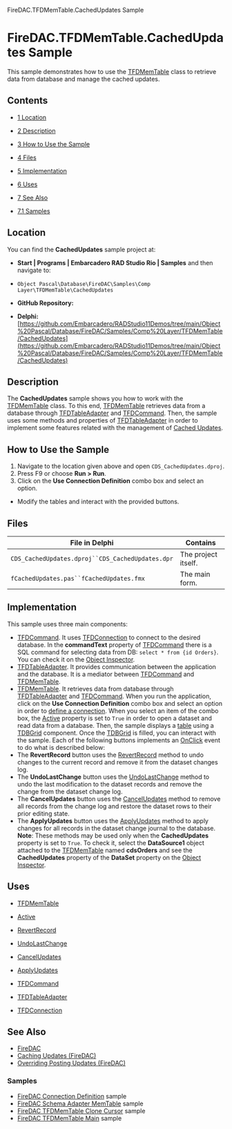 FireDAC.TFDMemTable.CachedUpdates Sample[]()
# FireDAC.TFDMemTable.CachedUpdates Sample 


This sample demonstrates how to use the [TFDMemTable](http://docwiki.embarcadero.com/Libraries/en/FireDAC.Comp.Client.TFDMemTable) class to retrieve data from database and manage the cached updates.
## Contents



* [1 Location](#Location)
* [2 Description](#Description)
* [3 How to Use the Sample](#How_to_Use_the_Sample)
* [4 Files](#Files)
* [5 Implementation](#Implementation)
* [6 Uses](#Uses)
* [7 See Also](#See_Also)

* [7.1 Samples](#Samples)


## Location 

You can find the **CachedUpdates** sample project at:
* **Start | Programs | Embarcadero RAD Studio Rio | Samples** and then navigate to:

* `Object Pascal\Database\FireDAC\Samples\Comp Layer\TFDMemTable\CachedUpdates`

* **GitHub Repository:**

* **Delphi:**[https://github.com/Embarcadero/RADStudio11Demos/tree/main/Object%20Pascal/Database/FireDAC/Samples/Comp%20Layer/TFDMemTable/CachedUpdates](https://github.com/Embarcadero/RADStudio11Demos/tree/main/Object%20Pascal/Database/FireDAC/Samples/Comp%20Layer/TFDMemTable/CachedUpdates)

## Description 

The **CachedUpdates** sample shows you how to work with the [TFDMemTable](http://docwiki.embarcadero.com/Libraries/en/FireDAC.Comp.Client.TFDMemTable) class. To this end, [TFDMemTable](http://docwiki.embarcadero.com/Libraries/en/FireDAC.Comp.Client.TFDMemTable) retrieves data from a database through [TFDTableAdapter](http://docwiki.embarcadero.com/Libraries/en/FireDAC.Comp.Client.TFDTableAdapter) and [TFDCommand](http://docwiki.embarcadero.com/Libraries/en/FireDAC.Comp.Client.TFDCommand). Then, the sample uses some methods and properties of [TFDTableAdapter](http://docwiki.embarcadero.com/Libraries/en/FireDAC.Comp.Client.TFDTableAdapter) in order to implement some features related with the management of [Cached Updates](http://docwiki.embarcadero.com/RADStudio/en/Caching_Updates_(FireDAC)).
## How to Use the Sample 


1.  Navigate to the location given above and open `CDS_CachedUpdates.dproj`.
2.  Press F9 or choose **Run > Run**.
3.  Click on the **Use Connection Definition** combo box and select an option.

*  Modify the tables and interact with the provided buttons.

## Files 



| File in Delphi                                   | Contains            |
| ------------------------------------------------ | ------------------- |
| `CDS_CachedUpdates.dproj``CDS_CachedUpdates.dpr` | The project itself. |
| `fCachedUpdates.pas``fCachedUpdates.fmx`         | The main form.      |


## Implementation 

This sample uses three main components:
* [TFDCommand](http://docwiki.embarcadero.com/Libraries/en/FireDAC.Comp.Client.TFDCommand). It uses [TFDConnection](http://docwiki.embarcadero.com/Libraries/en/FireDAC.Comp.Client.TFDConnection) to connect to the desired database. In the **commandText** property of [TFDCommand](http://docwiki.embarcadero.com/Libraries/en/FireDAC.Comp.Client.TFDCommand) there is a SQL command for selecting data from DB: `select * from {id Orders}`. You can check it on the [Object Inspector](http://docwiki.embarcadero.com/RADStudio/en/Object_Inspector).
* [TFDTableAdapter](http://docwiki.embarcadero.com/Libraries/en/FireDAC.Comp.Client.TFDTableAdapter). It provides communication between the application and the database. It is a mediator between [TFDCommand](http://docwiki.embarcadero.com/Libraries/en/FireDAC.Comp.Client.TFDCommand) and [TFDMemTable](http://docwiki.embarcadero.com/Libraries/en/FireDAC.Comp.Client.TFDMemTable).
* [TFDMemTable](http://docwiki.embarcadero.com/Libraries/en/FireDAC.Comp.Client.TFDMemTable). It retrieves data from database through [TFDTableAdapter](http://docwiki.embarcadero.com/Libraries/en/FireDAC.Comp.Client.TFDTableAdapter) and [TFDCommand](http://docwiki.embarcadero.com/Libraries/en/FireDAC.Comp.Client.TFDCommand).
When you run the application, click on the **Use Connection Definition** combo box and select an option in order to [define a connection](http://docwiki.embarcadero.com/RADStudio/en/Defining_Connection_(FireDAC)). When you select an item of the combo box, the [Active](http://docwiki.embarcadero.com/Libraries/en/FireDAC.Comp.Client.TFDMemTable.Active) property is set to `True` in order to open a dataset and read data from a database. Then, the sample displays a [table](http://docwiki.embarcadero.com/Libraries/en/FireDAC.Comp.Client.TFDMemTable) using a [TDBGrid](http://docwiki.embarcadero.com/Libraries/en/Vcl.DBGrids.TDBGrid) component. Once the [TDBGrid](http://docwiki.embarcadero.com/Libraries/en/Vcl.DBGrids.TDBGrid) is filled, you can interact with the sample. Each of the following buttons implements an [OnClick](http://docwiki.embarcadero.com/Libraries/en/Vcl.StdCtrls.TButton.OnClick) event to do what is described below:
*  The **RevertRecord** button uses the [RevertRecord](http://docwiki.embarcadero.com/Libraries/en/FireDAC.Comp.DataSet.TFDDataSet.RevertRecord) method to undo changes to the current record and remove it from the dataset changes log.
*  The **UndoLastChange** button uses the [UndoLastChange](http://docwiki.embarcadero.com/Libraries/en/FireDAC.Comp.DataSet.TFDDataSet.UndoLastChange) method to undo the last modification to the dataset records and remove the change from the dataset change log.
*  The **CancelUpdates** button uses the [CancelUpdates](http://docwiki.embarcadero.com/Libraries/en/FireDAC.Comp.DataSet.TFDDataSet.CancelUpdates) method to remove all records from the change log and restore the dataset rows to their prior editing state.
*  The **ApplyUpdates** button uses the [ApplyUpdates](http://docwiki.embarcadero.com/Libraries/en/FireDAC.Comp.DataSet.TFDDataSet.ApplyUpdates) method to apply changes for all records in the dataset change journal to the database.
**Note**: These methods may be used only when the **CachedUpdates** property is set to `True`. To check it, select the **DataSource1** object attached to the [TFDMemTable](http://docwiki.embarcadero.com/Libraries/en/FireDAC.Comp.Client.TFDMemTable) named **cdsOrders** and see the **CachedUpdates** property of the **DataSet** property on the [Object Inspector](http://docwiki.embarcadero.com/RADStudio/en/Object_Inspector).
## Uses 


* [TFDMemTable](http://docwiki.embarcadero.com/Libraries/en/FireDAC.Comp.Client.TFDMemTable)

* [Active](http://docwiki.embarcadero.com/Libraries/en/FireDAC.Comp.Client.TFDMemTable.Active)
* [RevertRecord](http://docwiki.embarcadero.com/Libraries/en/FireDAC.Comp.DataSet.TFDDataSet.RevertRecord)
* [UndoLastChange](http://docwiki.embarcadero.com/Libraries/en/FireDAC.Comp.DataSet.TFDDataSet.UndoLastChange)
* [CancelUpdates](http://docwiki.embarcadero.com/Libraries/en/FireDAC.Comp.DataSet.TFDDataSet.CancelUpdates)
* [ApplyUpdates](http://docwiki.embarcadero.com/Libraries/en/FireDAC.Comp.DataSet.TFDDataSet.ApplyUpdates)

* [TFDCommand](http://docwiki.embarcadero.com/Libraries/en/FireDAC.Comp.Client.TFDCommand)
* [TFDTableAdapter](http://docwiki.embarcadero.com/Libraries/en/FireDAC.Comp.Client.TFDTableAdapter)
* [TFDConnection](http://docwiki.embarcadero.com/Libraries/en/FireDAC.Comp.Client.TFDConnection)

## See Also 


* [FireDAC](http://docwiki.embarcadero.com/RADStudio/en/FireDAC)
* [Caching Updates (FireDAC)](http://docwiki.embarcadero.com/RADStudio/en/Caching_Updates_(FireDAC))
* [Overriding Posting Updates (FireDAC)](http://docwiki.embarcadero.com/RADStudio/en/Overriding_Posting_Updates_(FireDAC))

### Samples 


* [FireDAC Connection Definition](http://docwiki.embarcadero.com/CodeExamples/en/FireDAC.ConnectionDefs_Sample) sample
* [FireDAC Schema Adapter MemTable](http://docwiki.embarcadero.com/CodeExamples/en/FireDAC.SchemaAdapterMemTable_Sample) sample
* [FireDAC TFDMemTable Clone Cursor](http://docwiki.embarcadero.com/CodeExamples/en/FireDAC.TFDMemTable.CloneCursor_Sample) sample
* [FireDAC TFDMemTable Main](http://docwiki.embarcadero.com/CodeExamples/en/FireDAC.TFDMemTable.Main_Sample) sample





